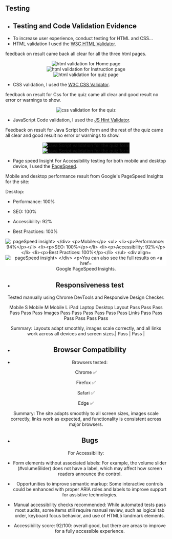 ## Testing

- ## Testing and Code Validation Evidence
- To increase user experience, conduct testing for HTML and CSS...
- HTML validation I used the [W3C HTML Validator](https://validator.w3.org/).

feedback on result came back all clear for all the three html pages.

   <div align="center">
  <img src="assets\readme-images\html-validation-homepage.png" style="background-color: white" alt="html validation for Home page">
</div>

<div align="center">
  <img src="assets\readme-images\html-validation-instructions.png" style="background-color: white" alt="html validation for Instruction page">
</div>

<div align="center">
  <img src="assets\readme-images\html-validation-quiz.png" style="background-color: white" alt="html validation for quiz page">
</div>

- CSS validation, I used the [W3C CSS Validator](https://jigsaw.w3.org/css-validator/).

feedback on result for Css for the quiz came all clear and good result no error or warnings to show.

<div align="center">
  <img src="assets\readme-images\css-validation.png" style="background-color: white" alt="css validation for the quiz">
</div>

- JavaScript Code validation, I used the [JS Hint Validator](https://jshint.com/).

Feedback on result for Java Script both form and the rest of the quiz came all clear and good result no error or warnings to show.

<div align="center">
  <img src="assets\readme-images\javascript-validation-form.png" style="background-color: black" alt="Java Script validation for the quiz form">
</div>

<div align="center">
  <img src="assets\readme-images\javaScript-validation-quiz.png" style="background-color: black" alt="Java Script validation for the quiz form">
</div>

- Page speed Insight
  For Accessibility testing for both mobile and desktop device, I used the [PageSpeed](https://pagespeed.web.dev/).

Mobile and desktop performance result from Google's PageSpeed Insights for the site:

Desktop:

- Performance: 100%

- SEO: 100%

- Accessibility: 92%

- Best Practices: 100%

<div align="center">
  <img src="assets\readme-images\pageSpeed-desktop.png" style="background-color: white" alt="pageSpeed insight>
</div>

Mobile:

- Performance: 94%

- SEO: 100%

- Accessibility: 92%

- Best Practices: 100%


<div align="center">
  <img src="assets\readme-images\pageSpeed-mobile.png" style="background-color: white" alt="pageSpeed insight>
</div>


You can also see the full results on [Google PageSpeed Insights](https://pagespeed.web.dev/analysis/https-maryangelle-github-io-simplequiz/dox930yg5c?form_factor=desktop).

- ## Responsiveness test

Tested manually using Chrome DevTools and Responsive Design Checker.

Mobile S	Mobile M	Mobile L	iPad	Laptop	Desktop
Layout	Pass	Pass	Pass	Pass	Pass	Pass
Images	Pass	Pass	Pass	Pass	Pass	Pass
Links	Pass	Pass	Pass	Pass	Pass	Pass

Summary: Layouts adapt smoothly, images scale correctly, and all links work across all devices and screen sizes.| Pass    | Pass    |

- ## Browser Compatibility

- Browsers tested:

Chrome ✅

Firefox ✅

Safari ✅

Edge ✅

Summary: The site adapts smoothly to all screen sizes, images scale correctly, links work as expected, and functionality is consistent across major browsers.

- ## Bugs

For Accessibility: 

- Form elements without associated labels: For example, the volume slider (#volumeSlider) does not have a label, which may affect how screen readers announce the control.

- Opportunities to improve semantic markup: Some interactive controls could be enhanced with proper ARIA roles and labels to improve support for assistive technologies.

- Manual accessibility checks recommended: While automated tests pass most audits, some items still require manual review, such as logical tab order, keyboard focus behavior, and use of HTML5 landmark elements.

- Accessibility score: 92/100: overall good, but there are areas to improve for a fully accessible experience.

